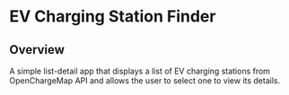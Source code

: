 # EV Charging Station Finder

## Overview

A simple list-detail app that displays a list of EV charging stations from OpenChargeMap API and allows the user to select one to view its details.